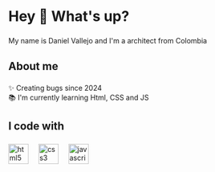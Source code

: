 <h1 align="left">Hey 👋 What's up?</h1>

###

<p align="left">My name is Daniel Vallejo and I'm a architect from Colombia</p>

###

<h2 align="left">About me</h2>

###

<p align="left">✨ Creating bugs since 2024<br>📚 I'm currently learning Html, CSS and JS</p>

###

<h2 align="left">I code with</h2>

###

<div align="left">
  <img src="https://cdn.jsdelivr.net/gh/devicons/devicon/icons/html5/html5-original.svg" height="40" alt="html5 logo"  />
  <img width="12" />
  <img src="https://cdn.jsdelivr.net/gh/devicons/devicon/icons/css3/css3-original.svg" height="40" alt="css3 logo"  />
  <img width="12" />
  <img src="https://cdn.jsdelivr.net/gh/devicons/devicon/icons/javascript/javascript-original.svg" height="40" alt="javascript logo"  />
</div>

###